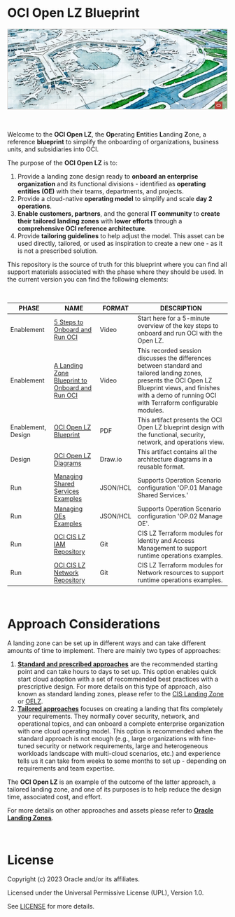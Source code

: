 # OCI Open LZ Blueprint


<img src="oci_open_lz.png" alt= “” width="1200" height="value">

&nbsp; 

Welcome to the **OCI Open LZ**, the **Op**erating **En**tities **L**anding **Z**one, a reference **blueprint** to simplify the onboarding of organizations, business units, and subsidiaries into OCI. 

The purpose of the **OCI Open LZ** is to:
1. Provide a landing zone design ready to **onboard an enterprise organization** and its functional divisions - identified as **operating entities (OE)** with their teams, departments, and projects.
2. Provide a cloud-native **operating model** to simplify and scale **day 2 operations**.
3. **Enable customers, partners**, and the general **IT community** to **create their tailored landing zones** with **lower efforts** through a **comprehensive OCI reference architecture**.  
4. Provide **tailoring guidelines** to help adjust the model. This asset can be used directly, tailored, or used as inspiration to create a new one - as it is not a prescribed solution.

This repository is the source of truth for this blueprint where you can find all support materials associated with the phase where they should be used. In the current version you can find the following elements:

&nbsp; 

| PHASE              | NAME                                                                                                                   | FORMAT   | DESCRIPTION                                                                                                          |
|--------------------|------------------------------------------------------------------------------------------------------------------------|----------|----------------------------------------------------------------------------------------------------------------------|
| Enablement         | [5 Steps to Onboard and Run OCI](https://www.youtube.com/watch?v=JWKRHfO4LnY&ab_channel=OracleLearning)                | Video    |    Start here for a 5-minute overview of the key steps to onboard and run OCI with the Open LZ.                        |
| Enablement         | [A Landing Zone Blueprint to Onboard and Run OCI](https://www.youtube.com/watch?v=xbKIxSERIxY)                | Video    | This recorded session discusses the differences between standard and tailored landing zones, presents the OCI Open LZ Blueprint views, and finishes with a demo of running OCI with Terraform configurable modules.                        |
| Enablement, Design | [OCI Open LZ Blueprint](/docs/OCI_Open_LZ.pdf)                                                                         | PDF      | This artifact presents the OCI Open LZ blueprint design with the functional, security, network, and operations view. |
| Design             | [OCI Open LZ Diagrams](/docs/OCI_Open_LZ.drawio)                                                                       | Draw.io  | This artifact contains all the architecture diagrams in a reusable format.                                           |
| Run                | [Managing Shared Services Examples](/examples/landing-zones/open-landing-zone/operation-entity-infrastructure/open-lz-oe-02-vision/Readme.md)                                                                                  | JSON/HCL | Supports Operation Scenario configuration 'OP.01 Manage Shared Services.'                                            |
| Run                | [Managing OEs Examples](/examples/landing-zones/open-landing-zone/operation-entity-infrastructure/open-lz-oe-01-vision) | JSON/HCL | Supports Operation Scenario configuration 'OP.02 Manage OE'.                                                         |
| Run                | [OCI CIS LZ IAM Repository](https://github.com/oracle-quickstart/terraform-oci-cis-landing-zone-iam)                   | Git      | CIS LZ Terraform modules for Identity and Access Management to support runtime operations examples.                  |
| Run                | [OCI CIS LZ Network Repository](https://github.com/oracle-quickstart/terraform-oci-cis-landing-zone-networking)        | Git      | CIS LZ Terraform modules for Network resources to support runtime operations examples.                               |

&nbsp; 

# Approach Considerations
A landing zone can be set up in different ways and can take different amounts of time to implement. There are mainly two types of approaches:
1.	[**Standard and prescribed approaches**](https://github.com/oracle-devrel/technology-engineering/blob/main/landing-zones/standard_landing_zones/standard_landing_zones.md) are the recommended starting point and can take hours to days to set up. This option enables quick start cloud adoption with a set of recommended best practices with a prescriptive design. For more details on this type of approach, also known as standard landing zones, please refer to the [CIS Landing Zone](https://github.com/oracle-quickstart/oci-cis-landingzone-quickstart)  or [OELZ](https://github.com/oracle-quickstart/oci-landing-zones).
2.	[**Tailored approaches**](https://github.com/oracle-devrel/technology-engineering/blob/main/landing-zones/tailored_landing_zones/tailored_landing_zones.md) focuses on creating a landing that fits completely your requirements. They normally cover security, network, and operational topics, and can onboard a complete enterprise organization with one cloud operating model. This option is recommended when the standard approach is not enough (e.g., large organizations with fine-tuned security or network requirements, large and heterogeneous workloads landscape with multi-cloud scenarios, etc.) and experience tells us it can take from weeks to some months to set up - depending on requirements and team expertise.
      
The **OCI Open LZ** is an example of the outcome of the latter approach, a tailored landing zone, and one of its purposes is to help reduce the design time, associated cost, and effort. 

For more details on other approaches and assets please refer to **[Oracle Landing Zones](https://github.com/oracle-devrel/technology-engineering/blob/main/landing-zones/README.md)**.

&nbsp; 

# License

Copyright (c) 2023 Oracle and/or its affiliates.

Licensed under the Universal Permissive License (UPL), Version 1.0.

See [LICENSE](LICENSE) for more details.